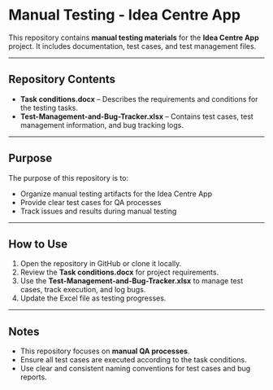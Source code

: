 # Manual Testing - Idea Centre App

This repository contains **manual testing materials** for the **Idea Centre App** project. It includes documentation, test cases, and test management files.

---

## Repository Contents

- **Task conditions.docx** – Describes the requirements and conditions for the testing tasks.  
- **Test-Management-and-Bug-Tracker.xlsx** – Contains test cases, test management information, and bug tracking logs.  

---

## Purpose

The purpose of this repository is to:

- Organize manual testing artifacts for the Idea Centre App  
- Provide clear test cases for QA processes  
- Track issues and results during manual testing  

---

## How to Use

1. Open the repository in GitHub or clone it locally.  
2. Review the **Task conditions.docx** for project requirements.  
3. Use the **Test-Management-and-Bug-Tracker.xlsx** to manage test cases, track execution, and log bugs.  
4. Update the Excel file as testing progresses.  

---

## Notes

- This repository focuses on **manual QA processes**.  
- Ensure all test cases are executed according to the task conditions.  
- Use clear and consistent naming conventions for test cases and bug reports.  

